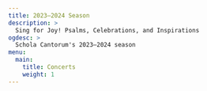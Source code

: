 ```yaml
---
title: 2023–2024 Season
description: >
  Sing for Joy! Psalms, Celebrations, and Inspirations
ogdesc: >
  Schola Cantorum's 2023–2024 season
menu:
  main:
    title: Concerts
    weight: 1
---
```

